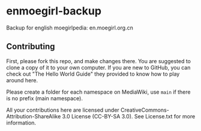# enmoegirl-backup
Backup for english moegirlpedia: en.moegirl.org.cn

## Contributing
First, please fork this repo, and make changes there. You are suggested to clone a copy of it to your own computer. If you are new to GitHub, you can check out "The Hello World Guide" they provided to know how to play around here.

Please create a folder for each namespace on MediaWiki, use `main` if there is no prefix (main namespace).

All your contributions here are licensed under CreativeCommons-Attribution-ShareAlike 3.0 License (CC-BY-SA 3.0). See License.txt for more information.
